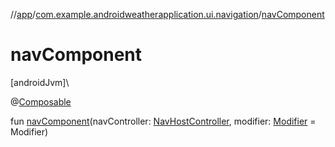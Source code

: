 //[app](../../index.md)/[com.example.androidweatherapplication.ui.navigation](index.md)/[navComponent](nav-component.md)

# navComponent

[androidJvm]\

@[Composable](https://developer.android.com/reference/kotlin/androidx/compose/runtime/Composable.html)

fun [navComponent](nav-component.md)(navController: [NavHostController](https://developer.android.com/reference/kotlin/androidx/navigation/NavHostController.html), modifier: [Modifier](https://developer.android.com/reference/kotlin/androidx/compose/ui/Modifier.html) = Modifier)
